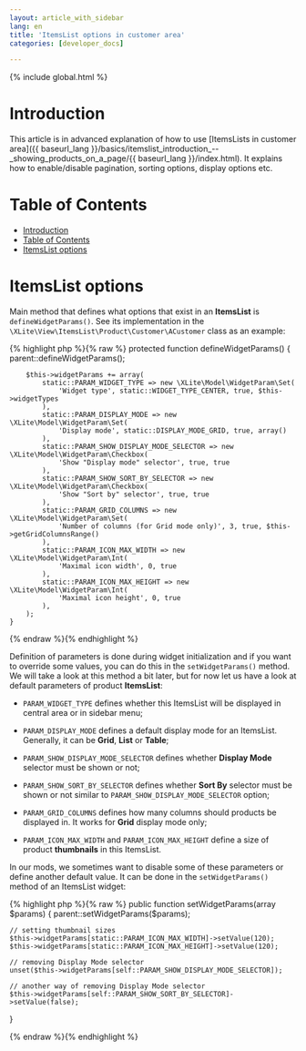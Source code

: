 ```yaml
---
layout: article_with_sidebar
lang: en
title: 'ItemsList options in customer area'
categories: [developer_docs]

---
```


{% include global.html %}

# Introduction

This article is in advanced explanation of how to use [ItemsLists in customer area]({{ baseurl_lang }}/basics/itemslist_introduction_--_showing_products_on_a_page/{{ baseurl_lang }}/index.html). It explains how to enable/disable pagination, sorting options, display options etc.

# Table of Contents

*   [Introduction](#introduction)
*   [Table of Contents](#table-of-contents)
*   [ItemsList options](#itemslist-options)

# ItemsList options

Main method that defines what options that exist in an **ItemsList** is `defineWidgetParams()`. See its implementation in the `\XLite\View\ItemsList\Product\Customer\ACustomer` class as an example: 

{% highlight php %}{% raw %}
    protected function defineWidgetParams()
    {
        parent::defineWidgetParams();

        $this->widgetParams += array(
            static::PARAM_WIDGET_TYPE => new \XLite\Model\WidgetParam\Set(
                'Widget type', static::WIDGET_TYPE_CENTER, true, $this->widgetTypes
            ),
            static::PARAM_DISPLAY_MODE => new \XLite\Model\WidgetParam\Set(
                'Display mode', static::DISPLAY_MODE_GRID, true, array()
            ),
            static::PARAM_SHOW_DISPLAY_MODE_SELECTOR => new \XLite\Model\WidgetParam\Checkbox(
                'Show "Display mode" selector', true, true
            ),
            static::PARAM_SHOW_SORT_BY_SELECTOR => new \XLite\Model\WidgetParam\Checkbox(
                'Show "Sort by" selector', true, true
            ),
            static::PARAM_GRID_COLUMNS => new \XLite\Model\WidgetParam\Set(
                'Number of columns (for Grid mode only)', 3, true, $this->getGridColumnsRange()
            ),
            static::PARAM_ICON_MAX_WIDTH => new \XLite\Model\WidgetParam\Int(
                'Maximal icon width', 0, true
            ),
            static::PARAM_ICON_MAX_HEIGHT => new \XLite\Model\WidgetParam\Int(
                'Maximal icon height', 0, true
            ),
        );
    }
{% endraw %}{% endhighlight %}

Definition of parameters is done during widget initialization and if you want to override some values, you can do this in the `setWidgetParams()` method. We will take a look at this method a bit later, but for now let us have a look at default parameters of product **ItemsList**:

*   `PARAM_WIDGET_TYPE` defines whether this ItemsList will be displayed in central area or in sidebar menu;

*   `PARAM_DISPLAY_MODE` defines a default display mode for an ItemsList. Generally, it can be **Grid**, **List** or **Table**;

*   `PARAM_SHOW_DISPLAY_MODE_SELECTOR` defines whether **Display Mode** selector must be shown or not;

*   `PARAM_SHOW_SORT_BY_SELECTOR` defines whether **Sort By** selector must be shown or not similar to `PARAM_SHOW_DISPLAY_MODE_SELECTOR` option;

*   `PARAM_GRID_COLUMNS` defines how many columns should products be displayed in. It works for **Grid** display mode only;

*   `PARAM_ICON_MAX_WIDTH` and `PARAM_ICON_MAX_HEIGHT` define a size of product **thumbnails** in this ItemsList.

In our mods, we sometimes want to disable some of these parameters or define another default value. It can be done in the `setWidgetParams()` method of an ItemsList widget: 

{% highlight php %}{% raw %}
public function setWidgetParams(array $params)
{
	parent::setWidgetParams($params);

	// setting thumbnail sizes
	$this->widgetParams[static::PARAM_ICON_MAX_WIDTH]->setValue(120);
	$this->widgetParams[static::PARAM_ICON_MAX_HEIGHT]->setValue(120);

	// removing Display Mode selector
	unset($this->widgetParams[self::PARAM_SHOW_DISPLAY_MODE_SELECTOR]); 

	// another way of removing Display Mode selector
	$this->widgetParams[self::PARAM_SHOW_SORT_BY_SELECTOR]->setValue(false);
}

{% endraw %}{% endhighlight %}